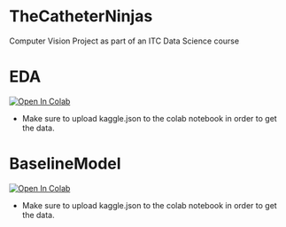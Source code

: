 # TheCatheterNinjas

Computer Vision Project as part of an ITC Data Science course

# EDA

[![Open In Colab](https://colab.research.google.com/assets/colab-badge.svg)](https://colab.research.google.com/github/ywigelman/TheCatheterNinjas/blob/Danz/Final_EDA.ipynb)
* Make sure to upload kaggle.json to the colab notebook in order to get the data.


# BaselineModel

[![Open In Colab](https://colab.research.google.com/assets/colab-badge.svg)](https://colab.research.google.com/github/ywigelman/TheCatheterNinjas/blob/Danz/Baseline_C.ipynb)
* Make sure to upload kaggle.json to the colab notebook in order to get the data.

